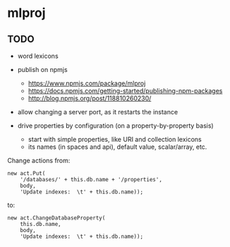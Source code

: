 # mlproj

## TODO

- word lexicons
- publish on npmjs
    - https://www.npmjs.com/package/mlproj
    - https://docs.npmjs.com/getting-started/publishing-npm-packages
	- http://blog.npmjs.org/post/118810260230/

- allow changing a server port, as it restarts the instance
- drive properties by configuration (on a property-by-property basis)
    - start with simple properties, like URI and collection lexicons
	- its names (in spaces and api), default value, scalar/array, etc.

Change actions from:

```
new act.Put(
    '/databases/' + this.db.name + '/properties',
    body,
    'Update indexes:  \t' + this.db.name));
```

to:

```
new act.ChangeDatabaseProperty(
    this.db.name,
    body,
    'Update indexes:  \t' + this.db.name));
```
